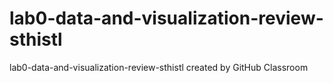 # lab0-data-and-visualization-review-sthistl
lab0-data-and-visualization-review-sthistl created by GitHub Classroom
